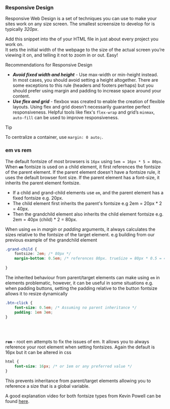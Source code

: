### Responsive Design
Responsive Web Design is a set of techniques you can use to make your sites work on any size screen. The smallest screensize to develop 
for is typically *320px*.

Add this snippet into the <head> of your HTML file in just about every project you work on. <br>
<meta name="viewport" content="width=device-width, initial-scale=1">
It sets the initial width of the webpage to the size of the actual screen you’re viewing it on, and telling it not to zoom in or out. Easy!


Recommendations for Responsive Design
- ***Avoid fixed width and height*** - Use max-width or min-height instead. <br>
    In most cases, you should avoid setting a height altogether. There are some exceptions to this rule (headers and footers perhaps) but you 
    should prefer using margin and padding to increase space around your content.
- ***Use flex and grid*** - flexbox was created to enable the creation of flexible layouts. Using flex and grid doesn’t necessarily guarantee 
    perfect responsiveness. Helpful tools like flex's `flex-wrap` and grid’s `minmax`, `auto-fill` can be used to improve responsiveness.

> [!Tip]
> To centralize a container, use `margin: 0 auto;`.

### em vs rem
The default fontsize of most browsers is `16px` using `5em = 16px * 5 = 80px`. When **`em`** fontsize is used on a child element, it first references 
the fontsize of the parent element. If the parent element doesn't have a fontsize rule, it uses the default browser font size. If the parent 
element has a font-size, it inherits the parent element fontsize. <br>
- If a child and grand-child elements use `em`, and the parent element has a fixed fontsize e.g. 20px. 
- The child element first inherits the parent's fontsize e.g 2em = 20px * 2 = 40px. 
- Then the grandchild element also inherits the child element fontsize e.g. 2em = 40px (child) * 2 = 80px.

When using `em` in *margin* or *padding* arguments, it always calculates the sizes relative to the fontsize of the target element. e.g building from our 
previous example of the grandchild element
```CSS
.grand-child {
    fontsize: 2em; /* 80px */
    margin-bottom: 0.5em; /* references 80px. trueSize = 80px * 0.5 = 40px */
    
}
```

The inherited behaviour from parent/target elements can make using `em` in elements problematic, however, it can be useful in some situations e.g. when 
padding buttons, setting the padding relative to the button fontsize allows it to resize dynamically
```CSS
.btn-click {
    font-size: 0.5em; /* Assuming no parent inheritance */
    padding: 1em 3em;
}
```

<br><br>

**`rem`** - root em attempts to fix the issues of em. It allows you to always reference your root element when setting fontsizes. Again the default is 
16px but it can be altered in css
```CSS
html {
    font-size: 16px; /* or 1em or any preferred value */
}
```
This prevents inheritance from parent/target elements allowing you to reference a size that is a global variable.

A good explanation video for both fontsize types from Kevin Powell can be found [here](https://www.youtube.com/watch?v=_-aDOAMmDHI). 